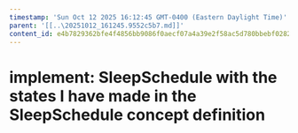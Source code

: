 ```yaml
---
timestamp: 'Sun Oct 12 2025 16:12:45 GMT-0400 (Eastern Daylight Time)'
parent: '[[..\20251012_161245.9552c5b7.md]]'
content_id: e4b7829362bfe4f4856bb9086f0aecf07a4a39e2f58ac5d780bbebf0282f7ca5
---
```


# implement: SleepSchedule with the states I have made in the SleepSchedule concept definition
